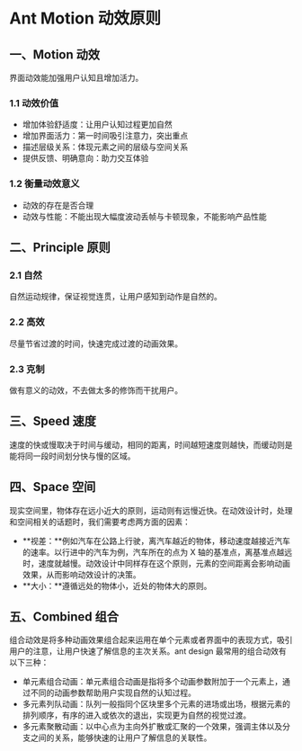 # Ant Motion 动效原则

## 一、Motion 动效

界面动效能加强用户认知且增加活力。

### 1.1 动效价值

- 增加体验舒适度：让用户认知过程更加自然
- 增加界面活力：第一时间吸引注意力，突出重点
- 描述层级关系：体现元素之间的层级与空间关系
- 提供反馈、明确意向：助力交互体验

### 1.2 衡量动效意义

- 动效的存在是否合理
- 动效与性能：不能出现大幅度波动丢帧与卡顿现象，不能影响产品性能

## 二、Principle 原则

### 2.1 自然

自然运动规律，保证视觉连贯，让用户感知到动作是自然的。

### 2.2 高效

尽量节省过渡的时间，快速完成过渡的动画效果。

### 2.3 克制

做有意义的动效，不去做太多的修饰而干扰用户。

## 三、Speed 速度

速度的快或慢取决于时间与缓动，相同的距离，时间越短速度则越快，而缓动则是能将同一段时间划分快与慢的区域。

## 四、Space 空间

现实空间里，物体存在远小近大的原则，运动则有远慢近快。在动效设计时，处理和空间相关的话题时，我们需要考虑两方面的因素：

- **视差：**例如汽车在公路上行驶，离汽车越近的物体，移动速度越接近汽车的速率。以行进中的汽车为例，汽车所在的点为 X 轴的基准点，离基准点越远时，速度就越慢。动效设计中同样存在这个原则，元素的空间距离会影响动画效果，从而影响动效设计的决策。
- **大小：**遵循远处的物体小，近处的物体大的原则。

## 五、Combined 组合

组合动效是将多种动画效果组合起来运用在单个元素或者界面中的表现方式，吸引用户的注意，让用户快速了解信息的主次关系。ant design 最常用的组合动效有以下三种：

- 单元素组合动画：单元素组合动画是指将多个动画参数附加于一个元素上，通过不同的动画参数帮助用户实现自然的认知过程。
- 多元素列队动画：队列一般指同个区块里多个元素的进场或出场，根据元素的排列顺序，有序的进入或依次的退出，实现更为自然的视觉过渡。
- 多元素聚散动画：以中心点为主向外扩散或汇聚的一个效果，强调主体以及分支之间的关系，能够快速的让用户了解信息的关联性。